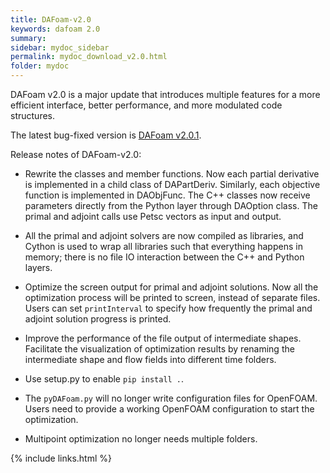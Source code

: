 ```yaml
---
title: DAFoam-v2.0
keywords: dafoam 2.0
summary: 
sidebar: mydoc_sidebar
permalink: mydoc_download_v2.0.html
folder: mydoc
---
```


DAFoam v2.0 is a major update that introduces multiple features for a more efficient interface, better performance, and more modulated code structures. 

The latest bug-fixed version is [DAFoam v2.0.1](https://github.com/mdolab/dafoam/archive/v2.0.1.tar.gz).

Release notes of DAFoam-v2.0:

- Rewrite the classes and member functions. Now each partial derivative is implemented in a child class of DAPartDeriv. Similarly, each objective function is implemented in DAObjFunc. The C++ classes now receive parameters directly from the Python layer through DAOption class. The primal and adjoint calls use Petsc vectors as input and output.

- All the primal and adjoint solvers are now compiled as libraries, and Cython is used to wrap all libraries such that everything happens in memory; there is no file IO interaction between the C++ and Python layers. 

- Optimize the screen output for primal and adjoint solutions. Now all the optimization process will be printed to screen, instead of separate files. Users can set `printInterval` to specify how frequently the primal and adjoint solution progress is printed. 

- Improve the performance of the file output of intermediate shapes. Facilitate the visualization of optimization results by renaming the intermediate shape and flow fields into different time folders.

- Use setup.py to enable `pip install .`.

- The `pyDAFoam.py` will no longer write configuration files for OpenFOAM. Users need to provide a working OpenFOAM configuration to start the optimization.

- Multipoint optimization no longer needs multiple folders.

{% include links.html %}
